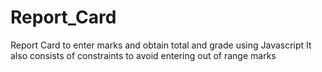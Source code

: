 # Report_Card
Report Card to enter marks and obtain total and grade using Javascript
It also consists of constraints to avoid entering out of range marks

